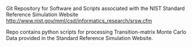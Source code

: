 Git Repository for Software and Scripts associated with the NIST Standard Reference Simulation Website
http://www.nist.gov/mml/csd/informatics_research/srsw.cfm

Repo contains python scripts for processing Transition-matrix Monte Carlo Data provided in the
Standard Reference Simulation Website.
